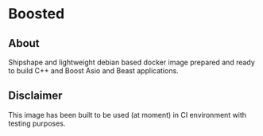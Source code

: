# Boosted

## About

Shipshape and lightweight debian based docker image prepared and ready to build C++ and Boost Asio and Beast applications.

## Disclaimer

This image has been built to be used (at moment) in CI environment with testing purposes.
